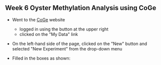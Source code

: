 ## Week 6 Oyster Methylation Analysis using CoGe

- Went to the [CoGe](https://genomevolution.org/coge/) website
	- logged in using the button at the upper right
	- clicked on the "My Data" link

- On the left-hand side of the page, clicked on the "New" button and selected "New Experiment" from the drop-down menu

- Filled in the boxes as shown:




